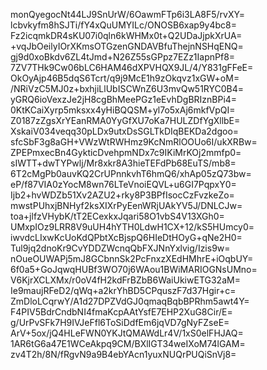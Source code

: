 monQyegocNt44LJ9SnUrW/6OawmFTp6i3LA8F5/rvXY=
lcbvkyfm8hSJTi/fY4xQuUMYILc/ONOSB6xap9y4bc8=
Fz2icqmkDR4sKU07i0qln6kWHMx0t+Q2UDaJjpkXrUA=
+vqJbOeilyIOrXKmsOTGzenGNDAVBfuThejnNSHqENQ=
gj9d0xoBkdv6ZL4tJmd+N26Z55sGPpz7EZz1IapnPf8=
7ZV7THk9Cw06bLC6HAM46dXPVHQX9JL/4/Y831gFFeE=
OkOyAjp46B5dqS6Tcrt/q9j9McE1h9zOkqvz1xGW+oM=
/NRiVzC5MJ0z+bxhjiLlUbISCWnZ6U3mvQw51RYC0B4=
yGRQ6ioVexzJe2jH8cgBhMeePGz1eEvhDgBRIznBPi4=
0KtKCaiXyrp5mksxx4yHiBQQSM+yl7o5xAj6mkfVpQI=
Z0187zZgsXrYEanRMA0YyGfXU7oKa7HULZDfYgXllbE=
XskaiV034veqq30pLDx9utxDsSGLTkDIqBEKDa2dgoo=
sfcSbF3g8aGH+VWzWtRWHmz9KcNmRlOOUo6I/ukXRBw=
ZPEPmxecBn4GykticDvehpmNDx7c9IKiMrKOj2mmfp0=
sIWTT+dwTYPwlj/Mr8xkr8A3hieTEFdPb68EuTS/mb8=
6T2cMgPb0auvKQ2CrUPnnkvhT6hmQ6/xhAp05zQ73bw=
eP/f87VIA0zYocM8wn76LTeVnoiEQVL+u6GI7PqpxY0=
Ijb2+hvWDZb51Xv2AZU2+rky8P3BPfIsocCzFvzkeZo=
mwstPUhxjBNHyf2ksXIXrPyEenWRjUAkYV5J/DNLCJw=
toa+jlfzVHybK/tT2ECexkxJqari58O1vbS4V13XGh0=
UMxpIOz9LRR8V9uUH4hYTH0LdwH1CX+12/kS5HUmcy0=
iwvdcLIxwKcUoKdQPbtXcBjspQ6HIeDtHOyG+qNe2H0=
Tul9jq2dnoKr9CvYDDZWcnqQbFXJNnYxlvig/Izis9w=
nOueOUWAPj5mJ8GCbnnSk2PcFnxzXEdHMhrE+iOqbUY=
6f0a5+GoJqwqHUBf3WO70j6WAou1BWiMARIOGNsUMno=
V6KjrXCLXMx/r0oV4fH2kdFrBZbB6WaiUkiwETG32aM=
Ie9maujRFeD2/qWq+a2krYhBD5CPquszF7d37Hgir+c=
ZmDloLCqrwY/A1d27DPZVdGJ0qmaqBqbBPRhm5awt4Y=
F4PIV5BdrCndbNI4fmaKcpAAtYsfE7EHP2XuG8Cir/E=
g/UrPvSFk7H9IVJeFfl6ToSiDdfEm6jqVD7gNyFZseE=
ArV+5ox/jQ4HLeFWN0YKJtQMAWdLr4V/1xS0elFHJAQ=
1AR6tG6a47E1WCeAkpq9CM/BXlIGT34weIXoM74lGAM=
zv4T2h/8N/fRgvN9a9B4ebYAcn1yuxNUQrPUQiSnVj8=
